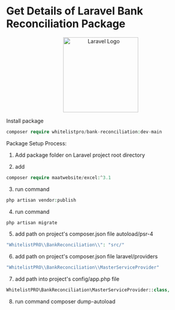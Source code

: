 # Get Details of Laravel Bank Reconciliation Package

<p align="center"><img src="https://picperf.io/https://laravelnews.s3.amazonaws.com/images/laravel-featured.png" width="200" alt="Laravel Logo"></a></p>

Install package

```php
composer require whitelistpro/bank-reconciliation:dev-main
```

Package Setup Process:

1. Add package folder on Laravel project root directory

2. add
```php
composer require maatwebsite/excel:^3.1
```

3. run command
```php
php artisan vendor:publish
```

4. run command
```php
php artisan migrate
```

5. add path on project's composer.json file autoload/psr-4
```php
"WhitelistPRO\\BankReconciliation\\": "src/"
```

6. add path on project's composer.json file laravel/providers
```php
"WhitelistPRO\\BankReconciliation\\MasterServiceProvider"
```

7. add path into project's config/app.php file
```php
WhitelistPRO\BankReconciliation\MasterServiceProvider::class,
```

8. run command composer dump-autoload

